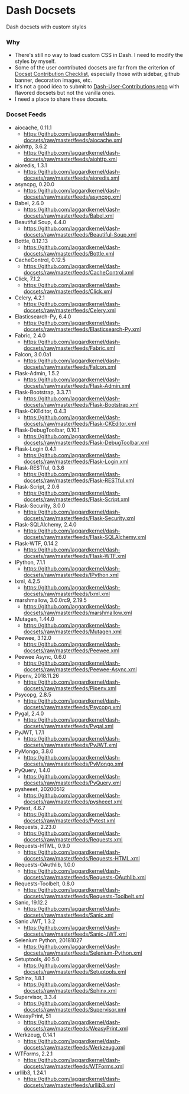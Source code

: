 # Dash Docsets
Dash docsets with custom styles

### Why
- There's still no way to load custom CSS in Dash. I need to modify the styles by myself.
- Some of the user contributed docsets are far from the criterion of [Docset Contribution Checklist](https://github.com/Kapeli/Dash-User-Contributions/wiki/Docset-Contribution-Checklist), especially those with sidebar, github banner, decoration images, etc.
- It's not a good idea to submit to [Dash-User-Contributions repo](https://github.com/Kapeli/Dash-User-Contributions) with flavored docsets but not the vanilla ones.
- I need a place to share these docsets.

### Docset Feeds
- aiocache, 0.11.1
    - https://github.com/laggardkernel/dash-docsets/raw/master/feeds/aiocache.xml
- aiohttp, 3.6.2
    - https://github.com/laggardkernel/dash-docsets/raw/master/feeds/aiohttp.xml
- aioredis, 1.3.1
    - https://github.com/laggardkernel/dash-docsets/raw/master/feeds/aioredis.xml
- asyncpg, 0.20.0
    - https://github.com/laggardkernel/dash-docsets/raw/master/feeds/asyncpg.xml
- Babel, 2.6.0
    - https://github.com/laggardkernel/dash-docsets/raw/master/feeds/Babel.xml
- Beautiful Soup, 4.4.0
    - https://github.com/laggardkernel/dash-docsets/raw/master/feeds/Beautiful-Soup.xml
- Bottle, 0.12.13
    - https://github.com/laggardkernel/dash-docsets/raw/master/feeds/Bottle.xml
- CacheControl, 0.12.5
    - https://github.com/laggardkernel/dash-docsets/raw/master/feeds/CacheControl.xml
- Click, 7.1.2
    - https://github.com/laggardkernel/dash-docsets/raw/master/feeds/Click.xml
- Celery, 4.2.1
    - https://github.com/laggardkernel/dash-docsets/raw/master/feeds/Celery.xml
- Elasticsearch-Py, 6.4.0
    - https://github.com/laggardkernel/dash-docsets/raw/master/feeds/Elasticsearch-Py.xml
- Fabric, 2.4.0
    - https://github.com/laggardkernel/dash-docsets/raw/master/feeds/Fabric.xml
- Falcon, 3.0.0a1
    - https://github.com/laggardkernel/dash-docsets/raw/master/feeds/Falcon.xml
- Flask-Admin, 1.5.2
    - https://github.com/laggardkernel/dash-docsets/raw/master/feeds/Flask-Admin.xml
- Flask-Bootstrap, 3.3.7.1
    - https://github.com/laggardkernel/dash-docsets/raw/master/feeds/Flask-Bootstrap.xml
- Flask-CKEditor, 0.4.3
    - https://github.com/laggardkernel/dash-docsets/raw/master/feeds/Flask-CKEditor.xml
- Flask-DebugToolbar, 0.10.1
    - https://github.com/laggardkernel/dash-docsets/raw/master/feeds/Flask-DebugToolbar.xml
- Flask-Login 0.4.1
    - https://github.com/laggardkernel/dash-docsets/raw/master/feeds/Flask-Login.xml
- Flask-RESTful, 0.3.6
    - https://github.com/laggardkernel/dash-docsets/raw/master/feeds/Flask-RESTful.xml
- Flask-Script, 2.0.6
    - https://github.com/laggardkernel/dash-docsets/raw/master/feeds/Flask-Script.xml
- Flask-Security, 3.0.0
    - https://github.com/laggardkernel/dash-docsets/raw/master/feeds/Flask-Security.xml
- Flask-SQLAlchemy, 2.4.0
    - https://github.com/laggardkernel/dash-docsets/raw/master/feeds/Flask-SQLAlchemy.xml
- Flask-WTF, 0.14.2
    - https://github.com/laggardkernel/dash-docsets/raw/master/feeds/Flask-WTF.xml
- IPython, 7.1.1
    - https://github.com/laggardkernel/dash-docsets/raw/master/feeds/IPython.xml
- lxml, 4.2.5
    - https://github.com/laggardkernel/dash-docsets/raw/master/feeds/lxml.xml
- marshmallow, 3.0.0rc9, 2.19.5
    - https://github.com/laggardkernel/dash-docsets/raw/master/feeds/marshmallow.xml
- Mutagen, 1.44.0
    - https://github.com/laggardkernel/dash-docsets/raw/master/feeds/Mutagen.xml
- Peewee, 3.12.0
    - https://github.com/laggardkernel/dash-docsets/raw/master/feeds/Peewee.xml
- Peewee Async, 0.6.0
    - https://github.com/laggardkernel/dash-docsets/raw/master/feeds/Peewee-Async.xml
- Pipenv, 2018.11.26
    - https://github.com/laggardkernel/dash-docsets/raw/master/feeds/Pipenv.xml
- Psycopg, 2.8.5
    - https://github.com/laggardkernel/dash-docsets/raw/master/feeds/Psycopg.xml
- Pygal, 2.4.0
    - https://github.com/laggardkernel/dash-docsets/raw/master/feeds/Pygal.xml
- PyJWT, 1.7.1
    - https://github.com/laggardkernel/dash-docsets/raw/master/feeds/PyJWT.xml
- PyMongo, 3.8.0
    - https://github.com/laggardkernel/dash-docsets/raw/master/feeds/PyMongo.xml
- PyQuery, 1.4.0
    - https://github.com/laggardkernel/dash-docsets/raw/master/feeds/PyQuery.xml
- pysheeet, 20200512
    - https://github.com/laggardkernel/dash-docsets/raw/master/feeds/pysheeet.xml
- Pytest, 4.6.7
    - https://github.com/laggardkernel/dash-docsets/raw/master/feeds/Pytest.xml
- Requests, 2.23.0
    - https://github.com/laggardkernel/dash-docsets/raw/master/feeds/Requests.xml
- Requests-HTML, 0.9.0
    - https://github.com/laggardkernel/dash-docsets/raw/master/feeds/Requests-HTML.xml
- Requests-OAuthlib, 1.0.0
    - https://github.com/laggardkernel/dash-docsets/raw/master/feeds/Requests-OAuthlib.xml
- Requests-Toolbelt, 0.8.0
    - https://github.com/laggardkernel/dash-docsets/raw/master/feeds/Requests-Toolbelt.xml
- Sanic, 19.12.2
    - https://github.com/laggardkernel/dash-docsets/raw/master/feeds/Sanic.xml
- Sanic JWT, 1.3.2
    - https://github.com/laggardkernel/dash-docsets/raw/master/feeds/Sanic-JWT.xml
- Selenium Python, 20181027
    - https://github.com/laggardkernel/dash-docsets/raw/master/feeds/Selenium-Python.xml
- Setuptools, 40.5.0
    - https://github.com/laggardkernel/dash-docsets/raw/master/feeds/Setuptools.xml
- Sphinx, 1.8.1
    - https://github.com/laggardkernel/dash-docsets/raw/master/feeds/Sphinx.xml
- Supervisor, 3.3.4
    - https://github.com/laggardkernel/dash-docsets/raw/master/feeds/Supervisor.xml
- WeasyPrint, 51
    - https://github.com/laggardkernel/dash-docsets/raw/master/feeds/WeasyPrint.xml
- Werkzeug, 0.14.1
    - https://github.com/laggardkernel/dash-docsets/raw/master/feeds/Werkzeug.xml
- WTForms, 2.2.1
    - https://github.com/laggardkernel/dash-docsets/raw/master/feeds/WTForms.xml
- urllib3, 1.24.1
    - https://github.com/laggardkernel/dash-docsets/raw/master/feeds/urllib3.xml
